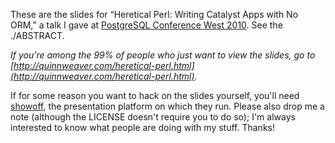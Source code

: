 These are the slides for “Heretical Perl: Writing Catalyst Apps with No ORM,” a talk I gave at [PostgreSQL Conference West 2010](https://www.postgresqlconference.org/2010/west).  See the ./ABSTRACT.

*If you're among the 99% of people who just want to view the slides, go to [http://quinnweaver.com/heretical-perl.html](http://quinnweaver.com/heretical-perl.html).*

If for some reason you want to hack on the slides yourself, you'll need [showoff](http://github.com/schacon/showoff), the presentation platform on which they run.  Please also drop me a note (although the LICENSE doesn't require you to do so); I'm always interested to know what people are doing with my stuff.  Thanks!
